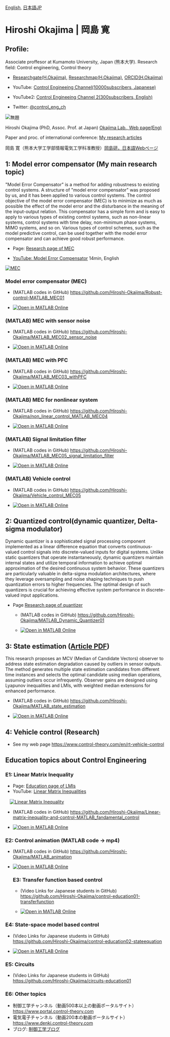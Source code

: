 [English](https://github.com/Hiroshi-Okajima), [日本語JP](https://github.com/Hiroshi-Okajima/Profile-Japanese)

# Hiroshi Okajima | 岡島 寛

## Profile: 

Associate proffesor at Kumamoto University, Japan (熊本大学). Research field: Control engineering, Control theory

- [Researchgate(H.Okajima)](https://www.researchgate.net/profile/Hiroshi-Okajima), [Researchmap(H.Okajima)](https://researchmap.jp/read0203288?lang=en), [ORCID(H.Okajima)](https://orcid.org/0000-0001-7621-7482)

- YouTube: [Control Engineeing Channel(10000subscribers, Japanese)](https://www.youtube.com/c/ControlEngineeringChannel/videos)

- YouTube2: [Control Engineeing Channel 2(300subscribers, English)](https://www.youtube.com/@ControlEngineeringCh/videos)

- Twitter: [@control_eng_ch](https://twitter.com/control_eng_ch)

![無題](https://user-images.githubusercontent.com/112537733/188295382-7b3892e7-38ec-4fc6-93e2-f9d575c0926c.jpg)

Hiroshi Okajima (PhD, Assoc. Prof. at Japan) [Okajima Lab., Web page(Eng)](https://www.control-theory.com/en)

Paper and proc. of international conference: [My research articles](https://www.control-theory.com/en/research-achievements) 

岡島 寛（熊本大学工学部情報電気工学科准教授）[岡島研，日本語Webページ](https://www.control-theory.com)

## 1: Model error compensator (My main research topic)

"Model Error Compensator" is a method for adding robustness to existing control systems. A structure of "model error compensator" was proposed by us, and it has been applied to various control systems. The control objective of the model error compensator (MEC) is to minimize as much as possible the effect of the model error and the disturbance in the meaning of the input-output relation. This compensator has a simple form and is easy to apply to various types of existing control systems, such as non-linear systems, control systems with time delay, non-minimum phase systems, MIMO systems, and so on. Various types of control schemes, such as the model predictive control, can be used together with the model error compensator and can achieve good robust performance. 

- Page: [Research page of MEC](https://www.control-theory.com/en/rt-model-error-compensator)

- [YouTube: Model Error Compensator](https://youtu.be/UbEQD22V20c?si=fTFpegjDsDgVg74e) 14min, English
 
[![MEC](https://github.com/user-attachments/assets/1b70efcd-2898-47f0-8ccb-493d5baf186d)](https://youtu.be/UbEQD22V20c?si=fTFpegjDsDgVg74e)

### Model error compensator (MEC)
 - (MATLAB codes in GitHub) https://github.com/Hiroshi-Okajima/Robust-control-MATLAB_MEC01

 - [![Open in MATLAB Online](https://www.mathworks.com/images/responsive/global/open-in-matlab-online.svg)](https://matlab.mathworks.com/open/github/v1?repo=Hiroshi-Okajima/Robust-control-MATLAB_MEC01)

### (MATLAB) MEC with sensor noise 

- (MATLAB codes in GitHub) https://github.com/Hiroshi-Okajima/MATLAB_MEC02_sensor_noise

- [![Open in MATLAB Online](https://www.mathworks.com/images/responsive/global/open-in-matlab-online.svg)](https://matlab.mathworks.com/open/github/v1?repo=Hiroshi-Okajima/MATLAB_MEC02_sensor_noise)
  
### (MATLAB) MEC with PFC 
- (MATLAB codes in GitHub) https://github.com/Hiroshi-Okajima/MATLAB_MEC03_withPFC

- [![Open in MATLAB Online](https://www.mathworks.com/images/responsive/global/open-in-matlab-online.svg)](https://matlab.mathworks.com/open/github/v1?repo=Hiroshi-Okajima/MATLAB_MEC03_withPFC)
  
### (MATLAB) MEC for nonlinear system 

- (MATLAB codes in GitHub) https://github.com/Hiroshi-Okajima/non_linear_control_MATLAB_MEC04
  
- [![Open in MATLAB Online](https://www.mathworks.com/images/responsive/global/open-in-matlab-online.svg)](https://matlab.mathworks.com/open/github/v1?repo=Hiroshi-Okajima/non_linear_control_MATLAB_MEC04)
  
### (MATLAB) Signal limitation filter 
- (MATLAB codes in GitHub) https://github.com/Hiroshi-Okajima/MATLAB_MEC05_signal_limitation_filter

- [![Open in MATLAB Online](https://www.mathworks.com/images/responsive/global/open-in-matlab-online.svg)](https://matlab.mathworks.com/open/github/v1?repo=Hiroshi-Okajima/MATLAB_MEC05_signal_limitation_filter)
 
### (MATLAB) Vehicle control 

- (MATLAB codes in GitHub) https://github.com/Hiroshi-Okajima/Vehicle_control_MEC05

- [![Open in MATLAB Online](https://www.mathworks.com/images/responsive/global/open-in-matlab-online.svg)](https://matlab.mathworks.com/open/github/v1?repo=Hiroshi-Okajima/Vehicle_control_MEC05)

## 2: Quantized control(dynamic quantizer, Delta-sigma modulator)

Dynamic quantizer is a sophisticated signal processing component implemented as a linear difference equation that converts continuous-valued control signals into discrete-valued inputs for digital systems. Unlike static quantizers that operate instantaneously, dynamic quantizers maintain internal states and utilize temporal information to achieve optimal approximation of the desired continuous system behavior. These quantizers are particularly valuable in delta-sigma modulation architectures, where they leverage oversampling and noise shaping techniques to push quantization errors to higher frequencies. The optimal design of such quantizers is crucial for achieving effective system performance in discrete-valued input applications.

- Page [Research page of quantizer](https://www.control-theory.com/en/rt-dynamic-quantizer)

  -  (MATLAB codes in GitHub) https://github.com/Hiroshi-Okajima/MATLAB_Dynamic_Quantizer01
  
  - [![Open in MATLAB Online](https://www.mathworks.com/images/responsive/global/open-in-matlab-online.svg)](https://matlab.mathworks.com/open/github/v1?repo=Hiroshi-Okajima/MATLAB_Dynamic_Quantizer01)

## 3: State estimation ([Article PDF](https://www.tandfonline.com/doi/full/10.1080/18824889.2021.1985702))

This research proposes an MCV (Median of Candidate Vectors) observer to address state estimation degradation caused by outliers in sensor outputs. The method generates multiple state estimation candidates from different time instances and selects the optimal candidate using median operations, assuming outliers occur infrequently. Observer gains are designed using Lyapunov inequalities and LMIs, with weighted median extensions for enhanced performance.

  - (MATLAB codes in GitHub) https://github.com/Hiroshi-Okajima/MATLAB_state_estimation

- [![Open in MATLAB Online](https://www.mathworks.com/images/responsive/global/open-in-matlab-online.svg)](https://matlab.mathworks.com/open/github/v1?repo=Hiroshi-Okajima/MATLAB_state_estimation)

## 4: Vehicle control (Research)

  - See my web page https://www.control-theory.com/en/rt-vehicle-control

## Education topics about Control Engineering

### E1: Linear Matrix Inequality 

- Page: [Education page of LMIs](https://www.control-theory.com/en/et-linear-matrix-inequality)
- YouTube: [Linear Matrix Inequalities](https://youtu.be/gJT_rudgnSY?si=mrtiYnEakJWn8Y14)

　[![Linear Matrix Inequality](https://user-images.githubusercontent.com/112537733/188101141-f86dee2e-ba6a-41c3-b223-e12b2da5aef6.png)](https://youtu.be/gJT_rudgnSY?si=mrtiYnEakJWn8Y14)

  - (MATLAB codes in GitHub) https://github.com/Hiroshi-Okajima/Linear-matrix-inequality-and-control-MATLAB_fandamental_control

- [![Open in MATLAB Online](https://www.mathworks.com/images/responsive/global/open-in-matlab-online.svg)](https://matlab.mathworks.com/open/github/v1?repo=Hiroshi-Okajima/Linear-matrix-inequality-and-control-MATLAB_fandamental_control)

### E2: Control animation (MATLAB code -> mp4)

 - (MATLAB codes in GitHub) https://github.com/Hiroshi-Okajima/MATLAB_animation
   
- [![Open in MATLAB Online](https://www.mathworks.com/images/responsive/global/open-in-matlab-online.svg)](https://matlab.mathworks.com/open/github/v1?repo=Hiroshi-Okajima/MATLAB_animation)

  ### E3: Transfer function based control 
  - (Video Links for Japanese students in GitHub) https://github.com/Hiroshi-Okajima/control-education01-transferfunction

  - [![Open in MATLAB Online](https://www.mathworks.com/images/responsive/global/open-in-matlab-online.svg)](https://matlab.mathworks.com/open/github/v1?repo=Hiroshi-Okajima/control-education01-transferfunction)
   
 ### E4: State-space model based control
 - (Video Links for Japanese students in GitHub) https://github.com/Hiroshi-Okajima/control-education02-stateequation

 - [![Open in MATLAB Online](https://www.mathworks.com/images/responsive/global/open-in-matlab-online.svg)](https://matlab.mathworks.com/open/github/v1?repo=Hiroshi-Okajima/control-education02-stateequation)
   
### E5: Circuits
 - (Video Links for Japanese students in GitHub) https://github.com/Hiroshi-Okajima/circuits-education01
 ### E6: Other topics
 - 制御工学チャンネル（動画500本以上の動画ポータルサイト） https://www.portal.control-theory.com
 - 電気電子チャンネル（動画200本の動画ポータルサイト） https://www.denki.control-theory.com
 - ブログ: [制御工学ブログ](https://blog.control-theory.com)
